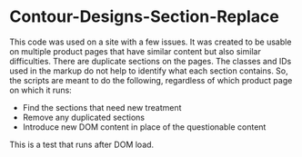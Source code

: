 # Contour-Designs-Section-Replace
This code was used on a site with a few issues. It was created to be usable on multiple product pages that have similar content but also similar difficulties. There are duplicate sections on the pages. The classes and IDs used in the markup do not help to identify what each section contains. So, the scripts are meant to do the following, regardless of which product page on which it runs:

- Find the sections that need new treatment
- Remove any duplicated sections
- Introduce new DOM content in place of the questionable content

This is a test that runs after DOM load.

